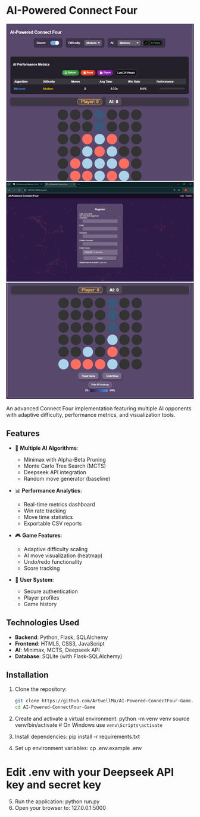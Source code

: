 # AI-Powered Connect Four

![Game Screenshot](/app/static/UI.png)
![Game Screenshot](/app/static/Register.png)
![Game Screenshot](/app/static/heatmap.png)

An advanced Connect Four implementation featuring multiple AI opponents with adaptive difficulty, performance metrics, and visualization tools.

## Features

- 🧠 **Multiple AI Algorithms**:
  - Minimax with Alpha-Beta Pruning
  - Monte Carlo Tree Search (MCTS)
  - Deepseek API integration
  - Random move generator (baseline)

- 📊 **Performance Analytics**:
  - Real-time metrics dashboard
  - Win rate tracking
  - Move time statistics
  - Exportable CSV reports

- 🎮 **Game Features**:
  - Adaptive difficulty scaling
  - AI move visualization (heatmap)
  - Undo/redo functionality
  - Score tracking

- 🔐 **User System**:
  - Secure authentication
  - Player profiles
  - Game history

## Technologies Used

- **Backend**: Python, Flask, SQLAlchemy
- **Frontend**: HTML5, CSS3, JavaScript
- **AI**: Minimax, MCTS, Deepseek API
- **Database**: SQLite (with Flask-SQLAlchemy)

## Installation

1. Clone the repository:
   ```bash
   git clone https://github.com/ArtwellMa/AI-Powered-ConnectFour-Game.git
   cd AI-Powered-ConnectFour-Game
2. Create and activate a virtual environment:
python -m venv venv
source venv/bin/activate  # On Windows use `venv\Scripts\activate`

4. Install dependencies:
pip install -r requirements.txt

6. Set up environment variables:
 cp .env.example .env
# Edit .env with your Deepseek API key and secret key

5. Run the application:
 python run.py
7. Open your browser to:
   127.0.0.1:5000
